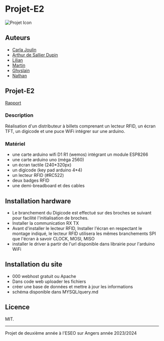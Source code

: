 # Projet-E2

![Projet Icon](/IMAGES/image.ico)

## Auteurs
- [Carla Joulin](https://github.com/CarlaJoulin)
- [Arthur de Sallier Dupin](https://github.com/ArthurDupin)
- [Lilian](https://github.com/LilianGitHub)
- [Martin](https://github.com/MartinGitHub)
- [Ghyslain](https://github.com/GhyslainGitHub)
- [Nathan](https://github.com/NathanGitHub)

## Projet-E2 
[Rapport](https://docs.google.com/document/d/1Rg2MChupjjaR8jNp49N56Lsr9ib3Ojr92YFEpUR2RQQ/edit?usp=sharing)


### Description
Réalisation d'un distributeur à billets comprenant un lecteur RFID, un écran TFT, un digicode et une puce WiFi intégrer sur une arduino.

### Matériel
- une carte arduino wifi D1 R1 (wemos) intégrant un module ESP8266
- une carte arduino uno (méga 2560)
- un écran tactile (240*320px)
- un digicode (key pad arduino 4*4)
- un lecteur RFID (#RC522)
- deux badges RFID
- une demi-breadboard et des cables

## Installation hardware
- Le branchement du Digicode est effectué sur des broches se suivant pour facilité l'initialisation de broches.
- Installer la communication RX TX
- Avant d'installer le lecteur RFID, Installer l'écran en respectant le montage indiqué, le lecteur RFID utilisera les mêmes branchements SPI que l'écran à savoir CLOCK, MOSI, MISO
- installer le driver à partir de l'url disponible dans librairie pour l'arduino WiFi

## Installation du site
- 000 webhost gratuit ou Apache
- Dans code web uploader les fichiers
- créer une base de données et mettre à jour les informations
- schéma disponible dans MYSQL/query.md

## Licence
MIT.

---
Projet de deuxième année à l'ESEO sur Angers année 2023/2024

